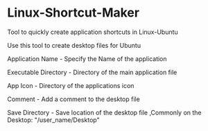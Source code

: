 # Linux-Shortcut-Maker
Tool to quickly create application shortcuts in Linux-Ubuntu 

Use this tool to create desktop files for Ubuntu

Application Name - Specify the Name of the application

Executable Directory - Directory of the main application file

App Icon - Directory of the applications icon

Comment - Add a comment to the desktop file

Save Directory - Save location of the desktop file ,Commonly on the Desktop: "/user_name/Desktop"
